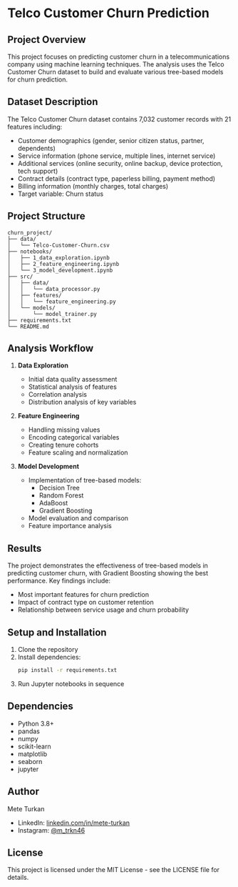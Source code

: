 # Telco Customer Churn Prediction

## Project Overview
This project focuses on predicting customer churn in a telecommunications company using machine learning techniques. The analysis uses the Telco Customer Churn dataset to build and evaluate various tree-based models for churn prediction.

## Dataset Description
The Telco Customer Churn dataset contains 7,032 customer records with 21 features including:
- Customer demographics (gender, senior citizen status, partner, dependents)
- Service information (phone service, multiple lines, internet service)
- Additional services (online security, online backup, device protection, tech support)
- Contract details (contract type, paperless billing, payment method)
- Billing information (monthly charges, total charges)
- Target variable: Churn status

## Project Structure
```
churn_project/
├── data/
│   └── Telco-Customer-Churn.csv
├── notebooks/
│   ├── 1_data_exploration.ipynb
│   ├── 2_feature_engineering.ipynb
│   └── 3_model_development.ipynb
├── src/
│   ├── data/
│   │   └── data_processor.py
│   ├── features/
│   │   └── feature_engineering.py
│   └── models/
│       └── model_trainer.py
├── requirements.txt
└── README.md
```

## Analysis Workflow
1. **Data Exploration**
   - Initial data quality assessment
   - Statistical analysis of features
   - Correlation analysis
   - Distribution analysis of key variables

2. **Feature Engineering**
   - Handling missing values
   - Encoding categorical variables
   - Creating tenure cohorts
   - Feature scaling and normalization

3. **Model Development**
   - Implementation of tree-based models:
     - Decision Tree
     - Random Forest
     - AdaBoost
     - Gradient Boosting
   - Model evaluation and comparison
   - Feature importance analysis

## Results
The project demonstrates the effectiveness of tree-based models in predicting customer churn, with Gradient Boosting showing the best performance. Key findings include:
- Most important features for churn prediction
- Impact of contract type on customer retention
- Relationship between service usage and churn probability

## Setup and Installation
1. Clone the repository
2. Install dependencies:
   ```bash
   pip install -r requirements.txt
   ```
3. Run Jupyter notebooks in sequence

## Dependencies
- Python 3.8+
- pandas
- numpy
- scikit-learn
- matplotlib
- seaborn
- jupyter

## Author
Mete Turkan
- LinkedIn: [linkedin.com/in/mete-turkan](https://linkedin.com/in/mete-turkan)
- Instagram: [@m_trkn46](https://instagram.com/m_trkn46)

## License
This project is licensed under the MIT License - see the LICENSE file for details.

